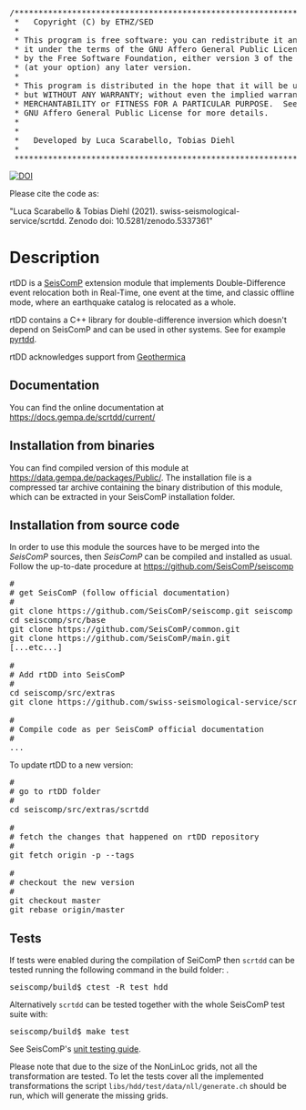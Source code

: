 <pre>
/***************************************************************************
 *   Copyright (C) by ETHZ/SED                                             *
 *                                                                         *
 * This program is free software: you can redistribute it and/or modify    *
 * it under the terms of the GNU Affero General Public License as published*
 * by the Free Software Foundation, either version 3 of the License, or    *
 * (at your option) any later version.                                     *
 *                                                                         *
 * This program is distributed in the hope that it will be useful,         *
 * but WITHOUT ANY WARRANTY; without even the implied warranty of          *
 * MERCHANTABILITY or FITNESS FOR A PARTICULAR PURPOSE.  See the           *
 * GNU Affero General Public License for more details.                     *
 *                                                                         *
 *                                                                         *
 *   Developed by Luca Scarabello, Tobias Diehl                            *
 *                                                                         *
 ***************************************************************************/
</pre>

[![DOI](https://zenodo.org/badge/246001157.svg)](https://zenodo.org/badge/latestdoi/246001157)

Please cite the code as:

"Luca Scarabello & Tobias Diehl (2021). swiss-seismological-service/scrtdd. Zenodo doi: 10.5281/zenodo.5337361"

# Description

rtDD is a [SeisComP](<https://github.com/SeisComP>) extension module that implements
Double-Difference event relocation both in Real-Time, one event at the time, and classic
offline mode, where an earthquake catalog is relocated as a whole.

rtDD contains a C++ library for double-difference inversion which doesn't depend on
SeisComP and can be used in other systems. See for example [pyrtdd](https://github.com/swiss-seismological-service/pyrtdd).

rtDD acknowledges support from [Geothermica](http://www.geothermica.eu/)

## Documentation

You can find the online documentation at https://docs.gempa.de/scrtdd/current/

## Installation from binaries

You can find compiled version of this module at https://data.gempa.de/packages/Public/.
The installation file is a compressed tar archive containing the binary distribution of
this module, which can be extracted in your SeisComP installation folder.

## Installation from source code

In order to use this module the sources have to be merged into the *SeisComP* sources,
then *SeisComP* can be compiled and installed as usual. Follow the up-to-date procedure
at https://github.com/SeisComP/seiscomp

<pre>
#
# get SeisComP (follow official documentation)
#
git clone https://github.com/SeisComP/seiscomp.git seiscomp
cd seiscomp/src/base
git clone https://github.com/SeisComP/common.git
git clone https://github.com/SeisComP/main.git
[...etc...]

#
# Add rtDD into SeisComP
#
cd seiscomp/src/extras
git clone https://github.com/swiss-seismological-service/scrtdd.git

#
# Compile code as per SeisComP official documentation
#
...
</pre>

To update rtDD to a new version:

<pre>
#
# go to rtDD folder
#
cd seiscomp/src/extras/scrtdd

#
# fetch the changes that happened on rtDD repository
#
git fetch origin -p --tags

#
# checkout the new version
#
git checkout master
git rebase origin/master
</pre>

## Tests

If tests were enabled during the compilation of SeiComP then `scrtdd` can be tested
running the following command in the build folder:
.
<pre>
seiscomp/build$ ctest -R test_hdd
</pre>

Alternatively `scrtdd` can be tested together with the whole SeisComP test suite with:

<pre>
seiscomp/build$ make test
</pre>

See SeisComP's [unit testing guide](https://docs.gempa.de/seiscomp/current/base/tests.html).

Please note that due to the size of the NonLinLoc grids, not all the transformation are
tested. To let the tests cover all the implemented transformations the script 
`libs/hdd/test/data/nll/generate.ch` should be run, which will generate the missing grids.
